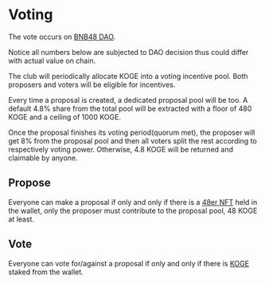 # Voting

The vote occurs on [BNB48 DAO](https://www.bnb48.club).&#x20;

Notice all numbers below are subjected to DAO decision thus could differ with actual value on chain.

The club will periodically allocate KOGE into a voting incentive pool. Both proposers and voters will be eligible for incentives.

Every time a proposal is created, a dedicated proposal pool will be too. A default 4.8% share from the total pool will be extracted with a floor of 480 KOGE and a ceiling of 1000 KOGE.&#x20;

Once the proposal finishes its voting period(quorum met), the proposer will get 8% from the proposal pool and then all voters split the rest according to respectively voting power. Otherwise, 4.8 KOGE will be returned and claimable by anyone.

## Propose

Everyone can make a proposal if only and only if there is a [48er NFT](48er-nft.md) held in the wallet, only the proposer must contribute to the proposal pool, 48 KOGE at least.

## Vote

Everyone can vote for/against a proposal if only and only if there is [KOGE ](koge-token.md)staked from the wallet.


